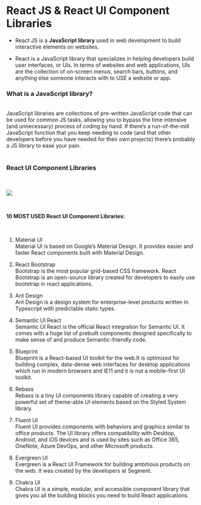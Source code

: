 # React JS & React UI Component Libraries

* React JS is a **JavaScript library** used in web development to build interactive elements on websites.

* React is a JavaScript library that specializes in helping developers build user interfaces, or UIs. In terms of websites and web applications, UIs are the collection of on-screen menus, search bars, buttons, and anything else someone interacts with to USE a website or app.

### What is a JavaScript library? 
<br>
JavaScript libraries are collections of pre-written JavaScript code that can be used for common JS tasks, allowing you to bypass the time intensive (and unnecessary) process of coding by hand. If there’s a run-of-the-mill JavaScript function that you keep needing to code (and that other developers before you have needed for their own projects) there’s probably a JS library to ease your pain.
<br><br>

### React UI Component Libraries 
<br>

![](https://i1.wp.com/onaircode.com/wp-content/uploads/2019/07/react-ui-component-libries.jpg?fit=1024%2C600&ssl=1)

<br>

**10 MOST USED React UI Component Libraries:**

<br>

1. Material UI <br>
Material UI is based on Google’s Material Design. It provides easier and faster React components built with Material Design.

2. React Bootstrap <br>
Bootstrap is the most popular grid-based CSS framework. React Bootstrap is an open-source library created for developers to easily use bootstrap in react applications.

3. Ant Design <br>
Ant Design is a design system for enterprise-level products written in Typescript with predictable static types.

4. Semantic UI React <br>
Semantic UI React is the official React integration for Semantic UI. It comes with a huge list of prebuilt components designed specifically to make sense of and produce Semantic-friendly code.

5. Blueprint <br>
Blueprint is a React-based UI toolkit for the web.It is optimized for building complex, data-dense web interfaces for desktop applications which run in modern browsers and IE11 and it is not a mobile-first UI toolkit.

6. Rebass <br>
Rebass is a tiny UI components library capable of creating a very powerful set of theme-able UI elements based on the Styled System library.

7. Fluent UI <br>
Fluent UI provides components with behaviors and graphics similar to office products. The UI library offers compatibility with Desktop, Android, and iOS devices and is used by sites such as Office 365, OneNote, Azure DevOps, and other Microsoft products.

8. Evergreen UI <br>
Evergreen is a React UI Framework for building ambitious products on the web. It was created by the developers at Segment.

9. Chakra UI <br>
Chakra UI is a simple, modular, and accessible component library that gives you all the building blocks you need to build React applications.


